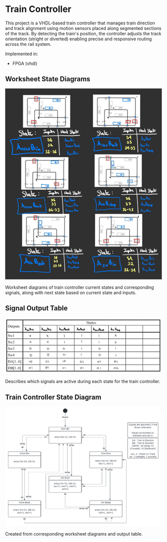 # Train Controller

This project is a VHDL-based train controller that manages train direction and track alignment using motion sensors placed along segmented sections of the track. By detecting the train's position, the controller adjusts the track orientation (stright or diverted) enabling precise and responsive routing across the rail system. <br>

Implemented in:
- FPGA (vhdl)

## Worksheet State Diagrams

![Worksheet State Diagrams](images/worksheet-state-diagram.png)

Worksheet diagrams of train controller current states and corresponding signals, along with next state based on current state and inputs. <br>

## Signal Output Table

![signal-output-table](images/signal-output-table.png)

Describes which signals are active during each state for the train controller. <br>

## Train Controller State Diagram

![UML-state-diagram](images/uml-state-diagram.png)

Created from corresponding worksheet diagrams and output table.
